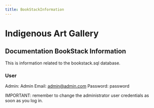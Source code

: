 ```yaml
---
title: BookStackInformation
---
```



# Indigenous Art Gallery

## Documentation BookStack Information

This is information related to the bookstack.sql database.

### User

Admin: Admin Email: admin@admin.com Password: password

IMPORTANT: remember to change the administrator user credentials as soon as you log in.
